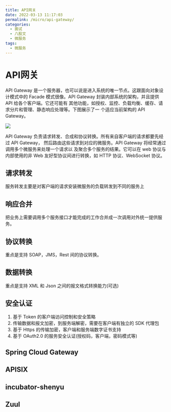 ```yaml
---
title: API网关
date: 2022-03-13 11:17:03
permalink: /micro/api-gateway/
categories:
  - 面试
  - 八股文
  - 微服务
tags:
  - 微服务
---
```

# API网关
API Gateway 是一个服务器，也可以说是进入系统的唯一节点。这跟面向对象设计模式中的 Facade 模式很像。API Gateway 封装内部系统的架构，并且提供 API 给各个客户端。它还可能有 其他功能，如授权、监控、负载均衡、缓存、请求分片和管理、静态响应处理等。下图展示了一 个适应当前架构的 API Gateway。

![](https://cdn.jsdelivr.net/gh/janker0718/image_store/img/api-gateway.png)

API Gateway 负责请求转发、合成和协议转换。所有来自客户端的请求都要先经过 API Gateway， 然后路由这些请求到对应的微服务。API Gateway 将经常通过调用多个微服务来处理一个请求以 及聚合多个服务的结果。它可以在 web 协议与内部使用的非 Web 友好型协议间进行转换，如 HTTP 协议、WebSocket 协议。

## 请求转发
服务转发主要是对客户端的请求安装微服务的负载转发到不同的服务上
## 响应合并
把业务上需要调用多个服务接口才能完成的工作合并成一次调用对外统一提供服务。
## 协议转换
重点是支持 SOAP，JMS，Rest 间的协议转换。
## 数据转换
重点是支持 XML 和 Json 之间的报文格式转换能力(可选)
## 安全认证
1. 基于 Token 的客户端访问控制和安全策略
2. 传输数据和报文加密，到服务端解密，需要在客户端有独立的 SDK 代理包
3. 基于 Https 的传输加密，客户端和服务端数字证书支持
4. 基于 OAuth2.0 的服务安全认证(授权码，客户端，密码模式等)

## Spring Cloud Gateway

## APISIX

## incubator-shenyu

## Zuul

